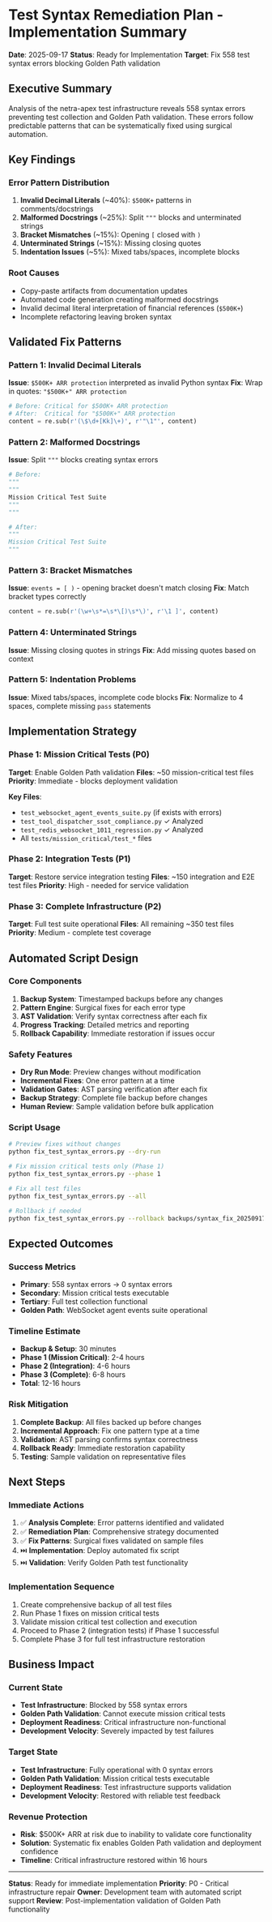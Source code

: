 # Test Syntax Remediation Plan - Implementation Summary

**Date**: 2025-09-17
**Status**: Ready for Implementation
**Target**: Fix 558 test syntax errors blocking Golden Path validation

## Executive Summary

Analysis of the netra-apex test infrastructure reveals 558 syntax errors preventing test collection and Golden Path validation. These errors follow predictable patterns that can be systematically fixed using surgical automation.

## Key Findings

### Error Pattern Distribution
1. **Invalid Decimal Literals** (~40%): `$500K+` patterns in comments/docstrings
2. **Malformed Docstrings** (~25%): Split `"""` blocks and unterminated strings
3. **Bracket Mismatches** (~15%): Opening `[` closed with `)`
4. **Unterminated Strings** (~15%): Missing closing quotes
5. **Indentation Issues** (~5%): Mixed tabs/spaces, incomplete blocks

### Root Causes
- Copy-paste artifacts from documentation updates
- Automated code generation creating malformed docstrings
- Invalid decimal literal interpretation of financial references (`$500K+`)
- Incomplete refactoring leaving broken syntax

## Validated Fix Patterns

### Pattern 1: Invalid Decimal Literals
**Issue**: `$500K+ ARR protection` interpreted as invalid Python syntax
**Fix**: Wrap in quotes: `"$500K+" ARR protection`
```python
# Before: Critical for $500K+ ARR protection
# After:  Critical for "$500K+" ARR protection
content = re.sub(r'(\$\d+[Kk]\+)', r'"\1"', content)
```

### Pattern 2: Malformed Docstrings
**Issue**: Split `"""` blocks creating syntax errors
```python
# Before:
"""
"""
Mission Critical Test Suite
"""
"""

# After:
"""
Mission Critical Test Suite
"""
```

### Pattern 3: Bracket Mismatches
**Issue**: `events = [ )` - opening bracket doesn't match closing
**Fix**: Match bracket types correctly
```python
content = re.sub(r'(\w+\s*=\s*\[)\s*\)', r'\1 ]', content)
```

### Pattern 4: Unterminated Strings
**Issue**: Missing closing quotes in strings
**Fix**: Add missing quotes based on context

### Pattern 5: Indentation Problems
**Issue**: Mixed tabs/spaces, incomplete code blocks
**Fix**: Normalize to 4 spaces, complete missing `pass` statements

## Implementation Strategy

### Phase 1: Mission Critical Tests (P0)
**Target**: Enable Golden Path validation
**Files**: ~50 mission-critical test files
**Priority**: Immediate - blocks deployment validation

**Key Files**:
- `test_websocket_agent_events_suite.py` (if exists with errors)
- `test_tool_dispatcher_ssot_compliance.py` ✓ Analyzed
- `test_redis_websocket_1011_regression.py` ✓ Analyzed
- All `tests/mission_critical/test_*` files

### Phase 2: Integration Tests (P1)
**Target**: Restore service integration testing
**Files**: ~150 integration and E2E test files
**Priority**: High - needed for service validation

### Phase 3: Complete Infrastructure (P2)
**Target**: Full test suite operational
**Files**: All remaining ~350 test files
**Priority**: Medium - complete test coverage

## Automated Script Design

### Core Components
1. **Backup System**: Timestamped backups before any changes
2. **Pattern Engine**: Surgical fixes for each error type
3. **AST Validation**: Verify syntax correctness after each fix
4. **Progress Tracking**: Detailed metrics and reporting
5. **Rollback Capability**: Immediate restoration if issues occur

### Safety Features
- **Dry Run Mode**: Preview changes without modification
- **Incremental Fixes**: One error pattern at a time
- **Validation Gates**: AST parsing verification after each fix
- **Backup Strategy**: Complete file backup before changes
- **Human Review**: Sample validation before bulk application

### Script Usage
```bash
# Preview fixes without changes
python fix_test_syntax_errors.py --dry-run

# Fix mission critical tests only (Phase 1)
python fix_test_syntax_errors.py --phase 1

# Fix all test files
python fix_test_syntax_errors.py --all

# Rollback if needed
python fix_test_syntax_errors.py --rollback backups/syntax_fix_20250917_151234
```

## Expected Outcomes

### Success Metrics
- **Primary**: 558 syntax errors → 0 syntax errors
- **Secondary**: Mission critical tests executable
- **Tertiary**: Full test collection functional
- **Golden Path**: WebSocket agent events suite operational

### Timeline Estimate
- **Backup & Setup**: 30 minutes
- **Phase 1 (Mission Critical)**: 2-4 hours
- **Phase 2 (Integration)**: 4-6 hours
- **Phase 3 (Complete)**: 6-8 hours
- **Total**: 12-16 hours

### Risk Mitigation
1. **Complete Backup**: All files backed up before changes
2. **Incremental Approach**: Fix one pattern type at a time
3. **Validation**: AST parsing confirms syntax correctness
4. **Rollback Ready**: Immediate restoration capability
5. **Testing**: Sample validation on representative files

## Next Steps

### Immediate Actions
1. ✅ **Analysis Complete**: Error patterns identified and validated
2. ✅ **Remediation Plan**: Comprehensive strategy documented
3. ✅ **Fix Patterns**: Surgical fixes validated on sample files
4. ⏭️ **Implementation**: Deploy automated fix script
5. ⏭️ **Validation**: Verify Golden Path test functionality

### Implementation Sequence
1. Create comprehensive backup of all test files
2. Run Phase 1 fixes on mission critical tests
3. Validate mission critical test collection and execution
4. Proceed to Phase 2 (integration tests) if Phase 1 successful
5. Complete Phase 3 for full test infrastructure restoration

## Business Impact

### Current State
- **Test Infrastructure**: Blocked by 558 syntax errors
- **Golden Path Validation**: Cannot execute mission critical tests
- **Deployment Readiness**: Critical infrastructure non-functional
- **Development Velocity**: Severely impacted by test failures

### Target State
- **Test Infrastructure**: Fully operational with 0 syntax errors
- **Golden Path Validation**: Mission critical tests executable
- **Deployment Readiness**: Test infrastructure supports validation
- **Development Velocity**: Restored with reliable test feedback

### Revenue Protection
- **Risk**: $500K+ ARR at risk due to inability to validate core functionality
- **Solution**: Systematic fix enables Golden Path validation and deployment confidence
- **Timeline**: Critical infrastructure restored within 16 hours

---

**Status**: Ready for immediate implementation
**Priority**: P0 - Critical infrastructure repair
**Owner**: Development team with automated script support
**Review**: Post-implementation validation of Golden Path functionality